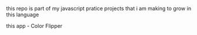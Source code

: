 this repo is part of my javascript pratice projects that i am making to grow in this language 


this app - Color Flipper 
